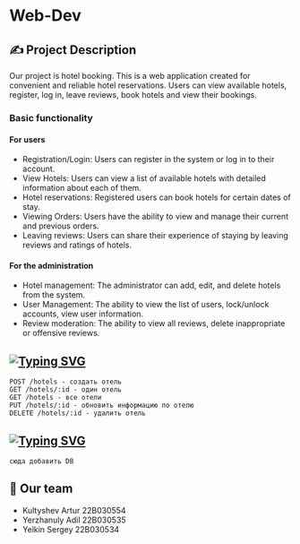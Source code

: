 # Web-Dev
## ✍️ Project Description
Our project is hotel booking. This is a web application created for convenient and reliable hotel reservations. Users can view available hotels, register, log in, leave reviews, book hotels and view their bookings.
### Basic functionality
#### For users
- Registration/Login: Users can register in the system or log in to their account.
- View Hotels: Users can view a list of available hotels with detailed information about each of them.
- Hotel reservations: Registered users can book hotels for certain dates of stay.
- Viewing Orders: Users have the ability to view and manage their current and previous orders.
- Leaving reviews: Users can share their experience of staying by leaving reviews and ratings of hotels.
#### For the administration
- Hotel management: The administrator can add, edit, and delete hotels from the system.
- User Management: The ability to view the list of users, lock/unlock accounts, view user information.
- Review moderation: The ability to view all reviews, delete inappropriate or offensive reviews.

##
## [![Typing SVG](https://readme-typing-svg.herokuapp.com?color=%=FFFFFF&lines=Booking+REST+API)](https://git.io/typing-svg)
```
POST /hotels - создать отель
GET /hotels/:id - один отель
GET /hotels - все отели
PUT /hotels/:id - обновить информацию по отелю
DELETE /hotels/:id - удалить отель

```
##
## [![Typing SVG](https://readme-typing-svg.herokuapp.com?color=%=FFFFFF&lines=DB+Structure)](https://git.io/typing-svg)
```
сюда добавить DB
```

## 🤝 Our team
- Kultyshev Artur 22B030554
- Yerzhanuly Adil 22B030535
- Yelkin Sergey 22B030534
